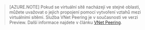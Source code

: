 >[AZURE.NOTE] Pokud se virtuální sítě nacházejí ve stejné oblasti, můžete uvažovat o jejich propojení pomocí vytvoření vztahů mezi virtuálními sítěmi. Služba VNet Peering je v současnosti ve verzi Preview. Další informace najdete v článku [VNet Peering](../articles/virtual-network/virtual-network-peering-overview.md).


<!---HONumber=Aug16_HO4-->


